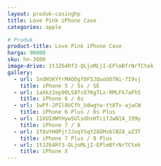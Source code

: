 ```yaml
---
layout: produk-casinghp
title: Love Pink iPhone Case
categories: apple

# Produk
product-title: Love Pink iPhone Case
harga: 90000
sku: hn-3600
image-drive: 1tJZ64Rf3-QLjoMLjI-EPlmBfrNrTCtek
gallery:
  - url: 1ndHSKYYrM4ODgf0F5JQuoUO7Ni-7I9vj
    title: iPhone 5 / 5s / SE
  - url: 1aXkz2ep90LS8fcD7KgTLx-RMLFk7aFh5
    title: iPhone 6 / 6s
  - url: 1wPf-JPIl8UCfh_Udwgtw-tt8Tv-ajwCW
    title: iPhone 6 Plus / 6s Plus
  - url: 11XUIdWYHywSUlsdhsHTcifJwN1A_199y
    title: iPhone 7 / 8
  - url: 1f8uYH0PjrJJoqYSqY28GMs6lNI8_aZ3T
    title: iPhone 7 Plus / 8 Plus
  - url: 1tJZ64Rf3-QLjoMLjI-EPlmBfrNrTCtek
    title: iPhone X
---
```


